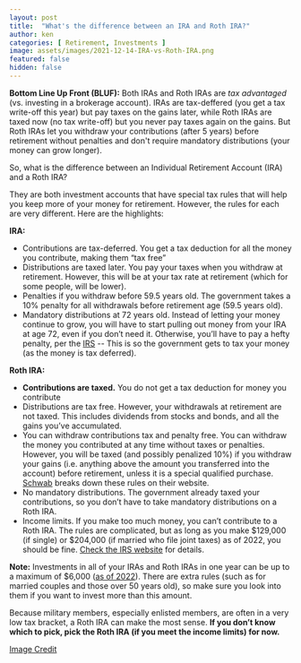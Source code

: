 ```yaml
---
layout: post
title:  "What's the difference between an IRA and Roth IRA?"
author: ken
categories: [ Retirement, Investments ]
image: assets/images/2021-12-14-IRA-vs-Roth-IRA.png
featured: false
hidden: false
---
```


**Bottom Line Up Front (BLUF):** Both IRAs and Roth IRAs are _tax advantaged_ (vs. investing in a brokerage account).  IRAs are tax-deffered (you get a tax write-off this year) but pay taxes on the gains later, while Roth IRAs are taxed now (no tax write-off) but you never pay taxes again on the gains.  But Roth IRAs let you withdraw your contributions (after 5 years) before retirement without penalties and don't require mandatory distributions (your money can grow longer).

So, what is the difference between an Individual Retirement Account (IRA) and a Roth IRA?

They are both investment accounts that have special tax rules that will help you keep more of your money for retirement. However, the rules for each are very different. Here are the highlights:

**IRA:**
- Contributions are tax-deferred. You get a tax deduction for all the money you contribute, making them “tax free”
- Distributions are taxed later. You pay your taxes when you withdraw at retirement. However, this will be at your tax rate at retirement (which for some people, will be lower).
- Penalties if you withdraw before 59.5 years old. The government takes a 10% penalty for all withdrawals before retirement age (59.5 years old).
- Mandatory distributions at 72 years old. Instead of letting your money continue to grow, you will have to start pulling out money from your IRA at age 72, even if you don’t need it. Otherwise, you’ll have to pay a hefty penalty, per the [IRS](https://www.irs.gov/retirement-plans/plan-participant-employee/retirement-topics-required-minimum-distributions-rmds)
-- This is so the government gets to tax your money (as the money is tax deferred).

**Roth IRA:**
- **Contributions are taxed.** You do not get a tax deduction for money you contribute
- Distributions are tax free. However, your withdrawals at retirement are not taxed.  This includes dividends from stocks and bonds, and all the gains you’ve accumulated.
- You can withdraw contributions tax and penalty free. You can withdraw the money you contributed at any time without taxes or penalties. However, you will be taxed (and possibly penalized 10%) if you withdraw your gains (i.e. anything above the amount you transferred into the account) before retirement, unless it is a special qualified purchase. [Schwab](https://www.schwab.com/ira/roth-ira/withdrawal-rules) breaks down these rules on their website.
- No mandatory distributions. The government already taxed your contributions, so you don’t have to take mandatory distributions on a Roth IRA.
- Income limits. If you make too much money, you can’t contribute to a Roth IRA. The rules are complicated, but as long as you make $129,000 (if single) or $204,000 (if married who file joint taxes) as of 2022, you should be fine. [Check the IRS website](https://www.irs.gov/retirement-plans/plan-participant-employee/amount-of-roth-ira-contributions-that-you-can-make-for-2022) for details.

**Note:** Investments in all of your IRAs and Roth IRAs in one year can be up to a maximum of $6,000 ([as of 2022](https://www.irs.gov/retirement-plans/individual-retirement-arrangements-iras)). There are extra rules (such as for married couples and those over 50 years old), so make sure you look into them if you want to invest more than this amount.

Because military members, especially enlisted members, are often in a very low tax bracket, a Roth IRA can make the most sense. **If you don’t know which to pick, pick the Roth IRA (if you meet the income limits) for now.**

[Image Credit](https://www.freepik.com/free-vector/versus-vs-fight-battle-screen-background_6972702.htm)
